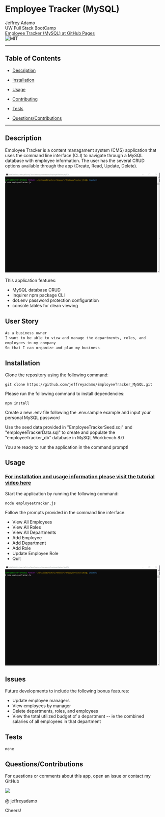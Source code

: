 # Employee Tracker (MySQL)

Jeffrey Adamo  
UW Full Stack BootCamp  
[Employee Tracker (MySQL) at GitHub Pages](https://jeffreyadamo.github.io/EmployeeTracker_MySQL/)  
![MIT](https://img.shields.io/badge/license-MIT-green)  

***
## Table of Contents

* [Description](#description)

* [Installation](#installation)

* [Usage](#usage)

* [Contributing](#contributing)

* [Tests](#tests)

* [Questions/Contributions](#questions/contributions)

***

## Description

Employee Tracker is a content managament system (CMS) application that uses the command line interface (CLI) to navigate through a MySQL database with employee information. The user has the several CRUD options available through the app (Create, Read, Update, Delete).

<img src="Assets/demo.gif">  

This application features:
* MySQL database CRUD
* Inquirer npm package CLI
* dot.env password protection configuration
* console.tables for clean viewing

## User Story

```
As a business owner
I want to be able to view and manage the departments, roles, and employees in my company
So that I can organize and plan my business
```


## Installation

Clone the repository using the following command:

```
git clone https://github.com/jeffreyadamo/EmployeeTracker_MySQL.git
```

Please run the following command to install dependencies:

```
npm install
```

Create a new .env file following the .env.sample example and input your personal MySQL password

Use the seed data provided in "EmployeeTrackerSeed.sql" and "employeeTrackerData.sql" to create and populate the "employeeTracker_db" database in MySQL Workbench 8.0

You are ready to run the application in the command prompt!

## Usage

### [For installation and usage information please visit the tutorial video here](https://youtu.be/JPuOT209Sgs)

Start the application by running the following command:
```
node employeetracker.js
```

Follow the prompts provided in the command line interface:
* View All Employees
* View All Roles
* View All Departments
* Add Employee
* Add Department
* Add Role
* Update Employee Role
* Quit

<img src="./Assets/demo.gif">  

## Issues

Future developments to include the following bonus features:
  * Update employee managers
  * View employees by manager
  * Delete departments, roles, and employees
  * View the total utilized budget of a department -- ie the combined salaries of all employees in that department


## Tests
```
none
```

## Questions/Contributions

For questions or comments about this app, open an issue or contact my GitHub  


<img src="https://avatars3.githubusercontent.com/u/58490053?v=4" width="75">    

@ [jeffreyadamo](http://www.github.com/jeffreyadamo)  

Cheers!


 